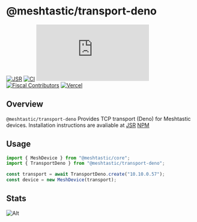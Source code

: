 # @meshtastic/transport-deno

[![JSR](https://jsr.io/badges/@meshtastic/transport-deno)](https://jsr.io/@meshtastic/transport-deno)
[![CI](https://img.shields.io/github/actions/workflow/status/meshtastic/js/ci.yml?branch=master&label=actions&logo=github&color=yellow)](https://github.com/meshtastic/js/actions/workflows/ci.yml)
[![CLA assistant](https://cla-assistant.io/readme/badge/meshtastic/meshtastic.js)](https://cla-assistant.io/meshtastic/meshtastic.js)
[![Fiscal Contributors](https://opencollective.com/meshtastic/tiers/badge.svg?label=Fiscal%20Contributors&color=deeppink)](https://opencollective.com/meshtastic/)
[![Vercel](https://img.shields.io/static/v1?label=Powered%20by&message=Vercel&style=flat&logo=vercel&color=000000)](https://vercel.com?utm_source=meshtastic&utm_campaign=oss)

## Overview

`@meshtastic/transport-deno` Provides TCP transport (Deno) for Meshtastic
devices. Installation instructions are avaliable at
[JSR](https://jsr.io/@meshtastic/transport-deno)
[NPM](https://www.npmjs.com/org/meshtastic/transport-deno)

## Usage

```ts
import { MeshDevice } from "@meshtastic/core";
import { TransportDeno } from "@meshtastic/transport-deno";

const transport = await TransportDeno.create("10.10.0.57");
const device = new MeshDevice(transport);
```

## Stats

![Alt](https://repobeats.axiom.co/api/embed/5330641586e92a2ec84676fedb98f6d4a7b25d69.svg "Repobeats analytics image")
